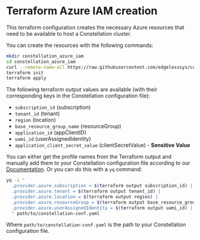 # Terraform Azure IAM creation

This terraform configuration creates the necessary Azure resources that need to be available to host a Constellation cluster.

You can create the resources with the following commands:

```sh
mkdir constellation_azure_iam
cd constellation_azure_iam
curl --remote-name-all https://raw.githubusercontent.com/edgelesssys/constellation/main/hack/terraform/azure/iam/{main.tf,output.tf,variables.tf,.terraform.lock.hcl}
terraform init
terraform apply
```

The following terraform output values are available (with their corresponding keys in the Constellation configuration file):

- `subscription_id` (subscription)
- `tenant_id` (tenant)
- `region` (location)
- `base_resource_group_name` (resourceGroup)
- `application_id` (appClientID)
- `uami_id` (userAssignedIdentity)
- `application_client_secret_value` (clientSecretValue) - **Sensitive Value**

You can either get the profile names from the Terraform output and manually add them to your Constellation configuration file according to our [Documentation](https://docs.edgeless.systems/constellation/getting-started/first-steps).
Or you can do this with a `yq` command:

```sh
yq -i "
  .provider.azure.subscription = $(terraform output subscription_id) |
  .provider.azure.tenant = $(terraform output tenant_id) |
  .provider.azure.location = $(terraform output region) |
  .provider.azure.resourceGroup = $(terraform output base_resource_group_name) |
  .provider.azure.userAssignedIdentity = $(terraform output uami_id) |
  " path/to/constellation-conf.yaml
```

Where `path/to/constellation-conf.yaml` is the path to your Constellation configuration file.
